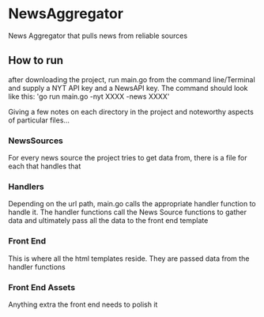 # NewsAggregator
News Aggregator that pulls news from reliable sources

## How to run
after downloading the project, run main.go from the command line/Terminal and supply a NYT API key and a NewsAPI key. The command should look like this:
'go run main.go -nyt XXXX -news XXXX'

Giving a few notes on each directory in the project and noteworthy aspects of particular files...

### NewsSources
For every news source the project tries to get data from, there is a file for each that handles that

### Handlers
Depending on the url path, main.go calls the appropriate handler function to handle it. The handler functions call the News Source functions to gather data and ultimately pass all the data to the front end template

### Front End
This is where all the html templates reside. They are passed data from the handler functions

### Front End Assets
Anything extra the front end needs to polish it
